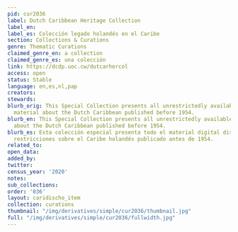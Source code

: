 ```yaml
---
pid: cur2036
label: Dutch Caribbean Heritage Collection
label_en:
label_es: Colección legado holandés en el Caribe
section: Collections & Curations
genre: Thematic Curations
claimed_genre_en: a collection
claimed_genre_es: una colección
link: https://dcdp.uoc.cw/dutcarhercol
access: open
status: Stable
language: en,es,nl,pap
creators:
stewards:
blurb_orig: This Special Collection presents all unrestrictedly available digital
  material about the Dutch Caribbean published before 1954.
blurb_en: This Special Collection presents all unrestrictedly available digital material
  about the Dutch Caribbean published before 1954.
blurb_es: Esta colección especial presenta todo el material digital disponible sin
  restricciones sobre el Caribe holandés publicado antes de 1954.
related_to:
open_data:
added_by:
twitter:
census_year: '2020'
notes:
sub_collections:
order: '036'
layout: caridischo_item
collection: curations
thumbnail: "/img/derivatives/simple/cur2036/thumbnail.jpg"
full: "/img/derivatives/simple/cur2036/fullwidth.jpg"
---
```

